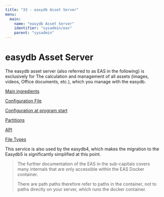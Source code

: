 ```yaml
---
title: "33 - easydb Asset Server"
menu:
  main:
    name: "easydb Asset Server"
    identifier: "sysadmin/eas"
    parent: "sysadmin"
---
```

easydb Asset Server
===================

The easydb asset server (also referred to as EAS in the following) is exclusively for
The calculation and management of all assets (images, videos,
Office documents, etc.), which you manage with the easydb.

[Main ingredients](installation)

[Configuration File](conf)

[Configuration at program start](initconf)

[Partitions](partitions)

[API](api)

[File Types](filetypes)

This service is also used by the easydb4, which makes the migration to the
Easydb5 is significantly simplified at this point.

> The further documentation of the EAS in the sub-capitals covers many internals that are only accessible within the EAS Docker container.
>
> There are path paths therefore refer to paths in the container, not to paths directly on your server, which runs the docker container.

